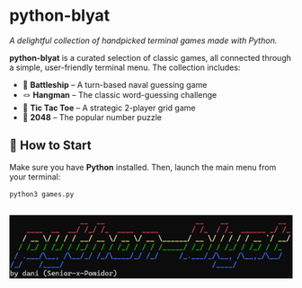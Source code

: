 # python-blyat

*A delightful collection of handpicked terminal games made with Python.*

**python-blyat** is a curated selection of classic games, all connected through a simple, user-friendly terminal menu. The collection includes:

- 🚢 **Battleship** – A turn-based naval guessing game  
- 🪢 **Hangman** – The classic word-guessing challenge  
- 🎯 **Tic Tac Toe** – A strategic 2-player grid game
- 🔢 **2048** – The popular number puzzle


## 🚀 How to Start

Make sure you have **Python** installed. Then, launch the main menu from your terminal:

```bash
python3 games.py
```
##

![python-blyat](images/python-blyat.png)
